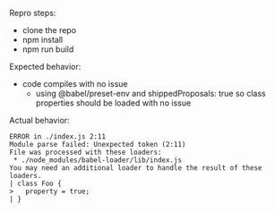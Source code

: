 Repro steps:
- clone the repo
- npm install
- npm run build

Expected behavior:
- code compiles with no issue
  - using @babel/preset-env and shippedProposals: true so class properties should be loaded with no issue

Actual behavior:
```
ERROR in ./index.js 2:11
Module parse failed: Unexpected token (2:11)
File was processed with these loaders:
 * ./node_modules/babel-loader/lib/index.js
You may need an additional loader to handle the result of these loaders.
| class Foo {
>   property = true;
| }
```
